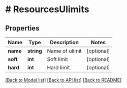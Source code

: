 # # ResourcesUlimits

## Properties

Name | Type | Description | Notes
------------ | ------------- | ------------- | -------------
**name** | **string** | Name of ulimit | [optional] 
**soft** | **int** | Soft limit | [optional] 
**hard** | **int** | Hard limit | [optional] 

[[Back to Model list]](../../README.md#documentation-for-models) [[Back to API list]](../../README.md#documentation-for-api-endpoints) [[Back to README]](../../README.md)


